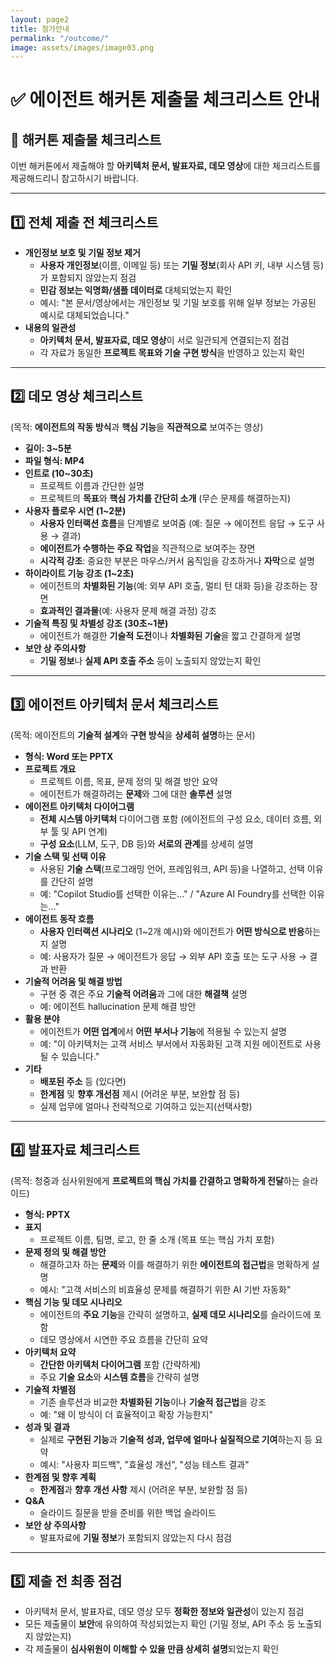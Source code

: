 ```yaml
---
layout: page2
title: 참가안내
permalink: "/outcome/"
image: assets/images/image03.png
---
```


# ✅ 에이전트 해커톤 제출물 체크리스트 안내

## 📢 해커톤 제출물 체크리스트

이번 해커톤에서 제출해야 할 **아키텍처 문서, 발표자료, 데모 영상**에 대한 체크리스트를 제공해드리니 참고하시기 바랍니다.

---

## 1️⃣ 전체 제출 전 체크리스트

- **개인정보 보호 및 기밀 정보 제거**
    - **사용자 개인정보**(이름, 이메일 등) 또는 **기밀 정보**(회사 API 키, 내부 시스템 등)가 포함되지 않았는지 점검  
    - **민감 정보는 익명화/샘플 데이터로** 대체되었는지 확인  
    - 예시: "본 문서/영상에서는 개인정보 및 기밀 보호를 위해 일부 정보는 가공된 예시로 대체되었습니다." 
- **내용의 일관성**
    - **아키텍처 문서, 발표자료, 데모 영상**이 서로 일관되게 연결되는지 점검  
    - 각 자료가 동일한 **프로젝트 목표와 기술 구현 방식**을 반영하고 있는지 확인    

---

## 2️⃣ 데모 영상 체크리스트

(목적: **에이전트의 작동 방식**과 **핵심 기능**을 **직관적으로** 보여주는 영상)

- **길이: 3~5분**  
- **파일 형식: MP4** 
- **인트로 (10~30초)**
    - 프로젝트 이름과 간단한 설명 
    - 프로젝트의 **목표**와 **핵심 가치를 간단히 소개** (무슨 문제를 해결하는지)    
- **사용자 플로우 시연 (1~2분)**
    - **사용자 인터랙션 흐름**을 단계별로 보여줌 (예: 질문 → 에이전트 응답 → 도구 사용 → 결과)  
    - **에이전트가 수행하는 주요 작업**을 직관적으로 보여주는 장면  
    - **시각적 강조**: 중요한 부분은 마우스/커서 움직임을 강조하거나 **자막**으로 설명    
- **하이라이트 기능 강조 (1~2초)**
    - 에이전트의 **차별화된 기능**(예: 외부 API 호출, 멀티 턴 대화 등)을 강조하는 장면  
    - **효과적인 결과물**(예: 사용자 문제 해결 과정) 강조    
- **기술적 특징 및 차별성 강조 (30초~1분)**
    - 에이전트가 해결한 **기술적 도전**이나 **차별화된 기술**을 짧고 간결하게 설명    
- **보안 상 주의사항**
    - **기밀 정보**나 **실제 API 호출 주소** 등이 노출되지 않았는지 확인    

---

## 3️⃣ 에이전트 아키텍처 문서 체크리스트

(목적: 에이전트의 **기술적 설계**와 **구현 방식**을 **상세히 설명**하는 문서)

- **형식: Word 또는 PPTX**
- **프로젝트 개요**
    - 프로젝트 이름, 목표, 문제 정의 및 해결 방안 요약 
    - 에이전트가 해결하려는 **문제**와 그에 대한 **솔루션** 설명    
- **에이전트 아키텍처 다이어그램**
    - **전체 시스템 아키텍처** 다이어그램 포함 (에이전트의 구성 요소, 데이터 흐름, 외부 툴 및 API 연계)  
    - **구성 요소**(LLM, 도구, DB 등)와 **서로의 관계**를 상세히 설명    
- **기술 스택 및 선택 이유**
    - 사용된 **기술 스택**(프로그래밍 언어, 프레임워크, API 등)을 나열하고, 선택 이유를 간단히 설명  
    - 예: "Copilot Studio를 선택한 이유는..." / "Azure AI Foundry를 선택한 이유는..." 
- **에이전트 동작 흐름**
    - **사용자 인터랙션 시나리오** (1~2개 예시)와 에이전트가 **어떤 방식으로 반응**하는지 설명  
    - 예: 사용자가 질문 → 에이전트가 응답 → 외부 API 호출 또는 도구 사용 → 결과 반환 
- **기술적 어려움 및 해결 방법**
    - 구현 중 겪은 주요 **기술적 어려움**과 그에 대한 **해결책** 설명  
    - 예: 에이전트 hallucination 문제 해결 방안    
- **활용 분야**
    - 에이전트가 **어떤 업계**에서 **어떤 부서나 기능**에 적용될 수 있는지 설명  
    - 예: "이 아키텍처는 고객 서비스 부서에서 자동화된 고객 지원 에이전트로 사용될 수 있습니다."    
- **기타**
    - **배포된 주소** 등 (있다면)  
    - **한계점** 및 **향후 개선점** 제시 (어려운 부분, 보완할 점 등)    
    - 실제 업무에 얼마나 전략적으로 기여하고 있는지(선택사항)

---

## 4️⃣ 발표자료 체크리스트

(목적: 청중과 심사위원에게 **프로젝트의 핵심 가치를 간결하고 명확하게 전달**하는 슬라이드)

- **형식: PPTX**
- **표지**
    - 프로젝트 이름, 팀명, 로고, 한 줄 소개 (목표 또는 핵심 가치 포함) 
- **문제 정의 및 해결 방안**
    - 해결하고자 하는 **문제**와 이를 해결하기 위한 **에이전트의 접근법**을 명확하게 설명  
    - 예시: "고객 서비스의 비효율성 문제를 해결하기 위한 AI 기반 자동화"    
- **핵심 기능 및 데모 시나리오**
    - 에이전트의 **주요 기능**을 간략히 설명하고, **실제 데모 시나리오**를 슬라이드에 포함  
    - 데모 영상에서 시연한 주요 흐름을 간단히 요약 
- **아키텍처 요약**
    - **간단한 아키텍처 다이어그램** 포함 (간략하게)  
    - 주요 **기술 요소**와 **시스템 흐름**을 간략히 설명    
- **기술적 차별점**
    - 기존 솔루션과 비교한 **차별화된 기능**이나 **기술적 접근법**을 강조  
    - 예: "왜 이 방식이 더 효율적이고 확장 가능한지" 
- **성과 및 결과**
    - 실제로 **구현된 기능**과 **기술적 성과, 업무에 얼마나 실질적으로 기여**하는지 등 요약  
    - 예시: "사용자 피드백", "효율성 개선", "성능 테스트 결과" 
- **한계점 및 향후 계획**
    - **한계점**과 **향후 개선 사항** 제시 (어려운 부분, 보완할 점 등)    
- **Q&A**
    - 슬라이드 질문을 받을 준비를 위한 백업 슬라이드    
- **보안 상 주의사항**
    - 발표자료에 **기밀 정보**가 포함되지 않았는지 다시 점검    

---

## 5️⃣ 제출 전 최종 점검

- 아키텍처 문서, 발표자료, 데모 영상 모두 **정확한 정보와 일관성**이 있는지 점검  
- 모든 제출물이 **보안**에 유의하여 작성되었는지 확인 (기밀 정보, API 주소 등 노출되지 않았는지)  
- 각 제출물이 **심사위원이 이해할 수 있을 만큼 상세히 설명**되었는지 확인
